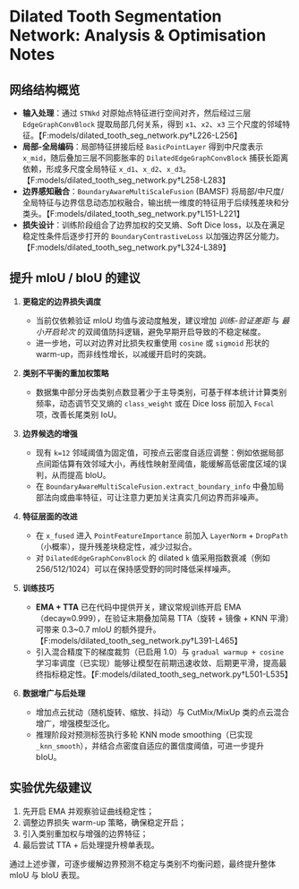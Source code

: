 # Dilated Tooth Segmentation Network: Analysis & Optimisation Notes

## 网络结构概览
- **输入处理**：通过 `STNkd` 对原始点特征进行空间对齐，然后经过三层 `EdgeGraphConvBlock` 提取局部几何关系，得到 `x1`、`x2`、`x3` 三个尺度的邻域特征。【F:models/dilated_tooth_seg_network.py†L226-L256】
- **局部-全局编码**：局部特征拼接后经 `BasicPointLayer` 得到中尺度表示 `x_mid`，随后叠加三层不同膨胀率的 `DilatedEdgeGraphConvBlock` 捕获长距离依赖，形成多尺度全局特征 `x_d1`、`x_d2`、`x_d3`。【F:models/dilated_tooth_seg_network.py†L258-L283】
- **边界感知融合**：`BoundaryAwareMultiScaleFusion` (BAMSF) 将局部/中尺度/全局特征与边界信息动态加权融合，输出统一维度的特征用于后续残差块和分类头。【F:models/dilated_tooth_seg_network.py†L151-L221】
- **损失设计**：训练阶段组合了边界加权的交叉熵、Soft Dice loss，以及在满足稳定性条件后逐步打开的 `BoundaryContrastiveLoss` 以加强边界区分能力。【F:models/dilated_tooth_seg_network.py†L324-L389】

## 提升 mIoU / bIoU 的建议
1. **更稳定的边界损失调度**
   - 当前仅依赖验证 mIoU 均值与波动度触发，建议增加 *训练-验证差距* 与 *最小开启轮次* 的双阈值防抖逻辑，避免早期开启导致的不稳定梯度。
   - 进一步地，可以对边界对比损失权重使用 `cosine` 或 `sigmoid` 形状的 warm-up，而非线性增长，以减缓开启时的突跳。

2. **类别不平衡的重加权策略**
   - 数据集中部分牙齿类别点数显著少于主导类别，可基于样本统计计算类别频率，动态调节交叉熵的 `class_weight` 或在 Dice loss 前加入 `Focal` 项，改善长尾类别 IoU。

3. **边界候选的增强**
   - 现有 `k=12` 邻域阈值为固定值，可按点云密度自适应调整：例如依据局部点间距估算有效邻域大小，再线性映射至阈值，能缓解高低密度区域的误判，从而提高 bIoU。
   - 在 `BoundaryAwareMultiScaleFusion.extract_boundary_info` 中叠加局部法向或曲率特征，可让注意力更加关注真实几何边界而非噪声。

4. **特征层面的改进**
   - 在 `x_fused` 进入 `PointFeatureImportance` 前加入 `LayerNorm` + `DropPath`（小概率），提升残差块稳定性，减少过拟合。
   - 对 `DilatedEdgeGraphConvBlock` 的 dilated `k` 值采用指数衰减（例如 256/512/1024）可以在保持感受野的同时降低采样噪声。

5. **训练技巧**
   - **EMA + TTA** 已在代码中提供开关，建议常规训练开启 EMA（decay≈0.999），在验证末期叠加简易 TTA（旋转 + 镜像 + KNN 平滑）可带来 0.3~0.7 mIoU 的额外提升。【F:models/dilated_tooth_seg_network.py†L391-L465】
   - 引入混合精度下的梯度裁剪（已启用 1.0）与 `gradual warmup + cosine` 学习率调度（已实现）能够让模型在前期迅速收敛、后期更平滑，提高最终指标稳定性。【F:models/dilated_tooth_seg_network.py†L501-L535】

6. **数据增广与后处理**
   - 增加点云扰动（随机旋转、缩放、抖动）与 CutMix/MixUp 类的点云混合增广，增强模型泛化。
   - 推理阶段对预测标签执行多轮 KNN mode smoothing（已实现 `_knn_smooth`），并结合点密度自适应的置信度阈值，可进一步提升 bIoU。

## 实验优先级建议
1. 先开启 EMA 并观察验证曲线稳定性；
2. 调整边界损失 warm-up 策略，确保稳定开启；
3. 引入类别重加权与增强的边界特征；
4. 最后尝试 TTA + 后处理提升榜单表现。

通过上述步骤，可逐步缓解边界预测不稳定与类别不均衡问题，最终提升整体 mIoU 与 bIoU 表现。
